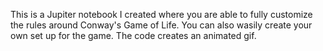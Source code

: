 This is a Jupiter notebook I created where you are able to fully customize the rules around Conway's Game of Life. 
You can also wasily create your own set up for the game. The code creates an animated gif.
